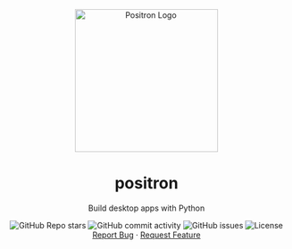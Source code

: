 <div align="center">
    <a href="https://github.com/kaangiray26/positron">
        <img src="https://kaangiray26.github.io/positron/favicon.png" alt="Positron Logo" width="256" height="256">
    </a>
    <h1 align="center">positron</h1>
    <p align="center">
        Build desktop apps with Python
        <br />
        <div align="center">
            <img alt="GitHub Repo stars" src="https://img.shields.io/github/stars/kaangiray26/positron?style=flat-square">
            <img alt="GitHub commit activity" src="https://img.shields.io/github/commit-activity/m/kaangiray26/positron?style=flat-square">
            <img alt="GitHub issues" src="https://img.shields.io/github/issues/kaangiray26/positron?style=flat-square">
            <img alt="License" src="https://img.shields.io/github/license/kaangiray26/positron.svg?style=flat-square">
        </div>
        <a href="https://github.com/kaangiray26/positron/issues">Report Bug</a>
        ·
        <a href="https://github.com/kaangiray26/positron/issues">Request Feature</a>
    </p>
</div>